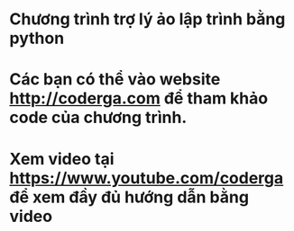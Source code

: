 # Chương trình trợ lý ảo lập trình bằng python
# Các bạn có thể vào website http://coderga.com để tham khảo code của chương trình.
# Xem video tại https://www.youtube.com/coderga để xem đầy đủ hướng dẫn bằng video


